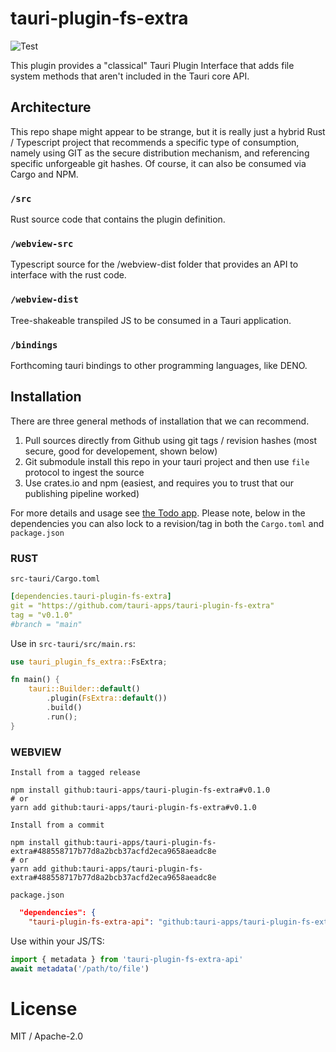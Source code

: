 # tauri-plugin-fs-extra
![Test](https://github.com/tauri-apps/tauri-plugin-fs-extra/workflows/Test/badge.svg)

This plugin provides a "classical" Tauri Plugin Interface that adds file system methods that aren't included in the Tauri core API.

## Architecture
This repo shape might appear to be strange, but it is really just a hybrid Rust / Typescript project that recommends a specific type of consumption, namely using GIT as the secure distribution mechanism, and referencing specific unforgeable git hashes. Of course, it can also be consumed via Cargo and NPM.

### `/src`
Rust source code that contains the plugin definition.

### `/webview-src`
Typescript source for the /webview-dist folder that provides an API to interface with the rust code.

### `/webview-dist`
Tree-shakeable transpiled JS to be consumed in a Tauri application.

### `/bindings`
Forthcoming tauri bindings to other programming languages, like DENO.

## Installation
There are three general methods of installation that we can recommend.
1. Pull sources directly from Github using git tags / revision hashes (most secure, good for developement, shown below)
2. Git submodule install this repo in your tauri project and then use `file` protocol to ingest the source
3. Use crates.io and npm (easiest, and requires you to trust that our publishing pipeline worked)

For more details and usage see [the Todo app](examples/todos-app/). Please note, below in the dependencies you can also lock to a revision/tag in both the `Cargo.toml` and `package.json`

### RUST
`src-tauri/Cargo.toml`
```yaml
[dependencies.tauri-plugin-fs-extra]
git = "https://github.com/tauri-apps/tauri-plugin-fs-extra"
tag = "v0.1.0"
#branch = "main"
```

Use in `src-tauri/src/main.rs`:
```rust
use tauri_plugin_fs_extra::FsExtra;

fn main() {
    tauri::Builder::default()
        .plugin(FsExtra::default())
        .build()
        .run();
}
```

### WEBVIEW
`Install from a tagged release`
```
npm install github:tauri-apps/tauri-plugin-fs-extra#v0.1.0
# or
yarn add github:tauri-apps/tauri-plugin-fs-extra#v0.1.0
```

`Install from a commit`
```
npm install github:tauri-apps/tauri-plugin-fs-extra#488558717b77d8a2bcb37acfd2eca9658aeadc8e
# or
yarn add github:tauri-apps/tauri-plugin-fs-extra#488558717b77d8a2bcb37acfd2eca9658aeadc8e
```

`package.json`
```json
  "dependencies": {
    "tauri-plugin-fs-extra-api": "github:tauri-apps/tauri-plugin-fs-extra#v0.1.0",
```

Use within your JS/TS:
```ts
import { metadata } from 'tauri-plugin-fs-extra-api'
await metadata('/path/to/file')
```

# License
MIT / Apache-2.0
